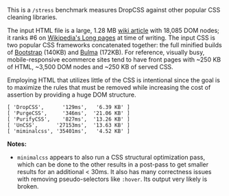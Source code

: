 This is a `/stress` benchmark measures DropCSS against other popular CSS cleaning libraries.

The input HTML file is a large, 1.28 MB [wiki article](https://en.wikipedia.org/wiki/Internet_censorship_and_surveillance_by_country) with 18,085 DOM nodes; it ranks #6 on [Wikipedia's Long pages](https://en.wikipedia.org/wiki/Special:LongPages) at time of writing. The input CSS is two popular CSS frameworks concatenated together: the full minified builds of [Bootstrap](https://getbootstrap.com/) (140KB) and [Bulma](https://bulma.io/) (172KB). For reference, visually busy, mobile-responsive ecommerce sites tend to have front pages with ~250 KB of HTML, ~3,500 DOM nodes and ~250 KB of served CSS.

Employing HTML that utilizes little of the CSS is intentional since the goal is to maximize the rules that must be removed while increasing the cost of assertion by providing a huge DOM structure.

```
[ 'DropCSS',      '129ms',   '6.39 KB' ]
[ 'PurgeCSS',     '346ms',  '21.06 KB' ]
[ 'PurifyCSS',    '827ms',  '13.26 KB' ]
[ 'UnCSS',      '27153ms',  '13.63 KB' ]
[ 'miminalcss', '35401ms',   '4.52 KB' ]
```

**Notes:**

- `minimalcss` appears to also run a CSS structural optimization pass, which can be done to the other results in a post-pass to get smaller results for an additional < 30ms. It also has many correctness issues with removing pseudo-selectors like `:hover`. Its output very likely is broken.